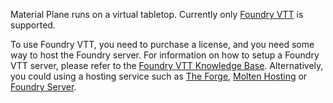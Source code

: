 Material Plane runs on a virtual tabletop. Currently only [Foundry VTT](https://foundryvtt.com/) is supported.

To use Foundry VTT, you need to purchase a license, and you need some way to host the Foundry server. For information on how to setup a Foundry VTT server, please refer to the [Foundry VTT Knowledge Base](https://foundryvtt.com/kb/). Alternatively, you could using a hosting service such as [The Forge](https://forge-vtt.com/), [Molten Hosting](https://moltenhosting.com/) or [Foundry Server](https://www.foundryserver.com/).